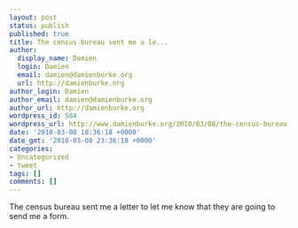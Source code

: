 ```yaml
---
layout: post
status: publish
published: true
title: The census bureau sent me a le...
author:
  display_name: Damien
  login: Damien
  email: damien@damienburke.org
  url: http://damienburke.org
author_login: Damien
author_email: damien@damienburke.org
author_url: http://damienburke.org
wordpress_id: 584
wordpress_url: http://www.damienburke.org/2010/03/08/the-census-bureau-sent-me-a-le/
date: '2010-03-08 18:36:18 +0000'
date_gmt: '2010-03-08 23:36:18 +0000'
categories:
- Uncategorized
- tweet
tags: []
comments: []
---
```

<p>The census bureau sent me a letter to let me know that they are going to send me a form.</p>
